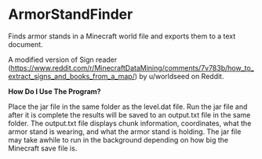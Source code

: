 # ArmorStandFinder
Finds armor stands in a Minecraft world file and exports them to a text document.

A modified version of Sign reader (https://www.reddit.com/r/MinecraftDataMining/comments/7v783b/how_to_extract_signs_and_books_from_a_map/) by u/worldseed on Reddit.

**How Do I Use The Program?**

Place the jar file in the same folder as the level.dat file. Run the jar file and after it is complete the results will be saved to an output.txt file in the same folder. The output.txt file displays chunk information, coordinates, what the armor stand is wearing, and what the armor stand is holding. 
The jar file may take awhile to run in the background depending on how big the Minecraft save file is.
